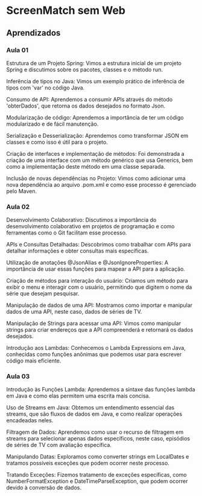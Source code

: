 # ScreenMatch sem Web

## Aprendizados

### Aula 01

Estrutura de um Projeto Spring: Vimos a estrutura inicial de um projeto Spring e discutimos sobre os pacotes, classes e o método run.

Inferência de tipos no Java: Vimos um exemplo prático de inferência de tipos com 'var' no código Java.

Consumo de API: Aprendemos a consumir APIs através do método 'obterDados', que retorna os dados desejados no formato Json.

Modularização de código: Aprendemos a importância de ter um código modularizado e de fácil manutenção.

Serialização e Desserialização: Aprendemos como transformar JSON em classes e como isso é útil para o projeto.

Criação de interfaces e implementação de métodos: Foi demonstrada a criação de uma interface com um método genérico que usa Generics, bem como a implementação deste método em uma classe separada.

Inclusão de novas dependências no Projeto: Vimos como adicionar uma nova dependência ao arquivo .pom.xml e como esse processo é gerenciado pelo Maven.

### Aula 02

Desenvolvimento Colaborativo: Discutimos a importância do desenvolvimento colaborativo em projetos de programação e como ferramentas como o Git facilitam esse processo.

APIs e Consultas Detalhadas: Descobrimos como trabalhar com APIs para detalhar informações e obter consultas mais específicas.

Utilização de anotações @JsonAlias e @JsonIgnoreProperties: A importância de usar essas funções para mapear a API para a aplicação.

Criação de métodos para interação do usuário: Criamos um método para exibir o menu e interagir com o usuário, permitindo que digitem o nome da série que desejam pesquisar.

Manipulação de dados de uma API: Mostramos como importar e manipular dados de uma API, neste caso, dados de séries de TV.

Manipulação de Strings para acessar uma API: Vimos como manipular strings para criar endereços que a API compreenderá e retornará os dados desejados.

Introdução aos Lambdas: Conhecemos o Lambda Expressions em Java, conhecidas como funções anônimas que podemos usar para escrever código mais eficiente.

### Aula 03

Introdução às Funções Lambda: Aprendemos a sintaxe das funções lambda em Java e como elas permitem uma escrita mais concisa.

Uso de Streams em Java: Obtemos um entendimento essencial das streams, que são fluxos de dados em Java, e como realizar operações encadeadas neles.

Filtragem de Dados: Aprendemos como usar o recurso de filtragem em streams para selecionar apenas dados específicos, neste caso, episódios de séries de TV com avaliação específica.

Manipulando Datas: Exploramos como converter strings em LocalDates e tratamos possíveis exceções que podem ocorrer neste processo.

Tratando Exceções: Fizemos tratamento de exceções específicas, como NumberFormatException e DateTimeParseException, que podem ocorrer devido à conversão de dados.